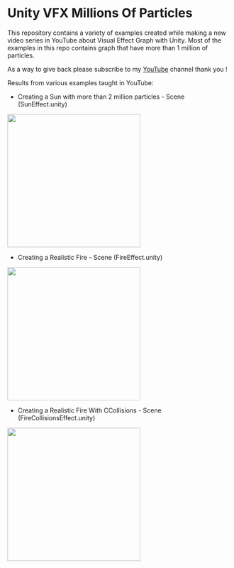 # Unity VFX Millions Of Particles

This repository contains a variety of examples created while making a new video series in YouTube about Visual Effect Graph with Unity. Most of the examples in this repo contains graph that have more than 1 million of particles.

As a way to give back please subscribe to my [YouTube](https://www.youtube.com/c/dilmervalecillos) channel thank you !

Results from various examples taught in YouTube:

- Creating a Sun with more than 2 million particles - Scene (SunEffect.unity)

<img src="https://github.com/dilmerv/UnityVFXMillionsOfParticles/blob/master/docs/images/sun.gif" width="300">

- Creating a Realistic Fire - Scene (FireEffect.unity)

<img src="https://github.com/dilmerv/UnityVFXMillionsOfParticles/blob/master/docs/images/fire.gif" width="300">

- Creating a Realistic Fire With CCollisions - Scene (FireCollisionsEffect.unity)

<img src="https://github.com/dilmerv/UnityVFXMillionsOfParticles/blob/master/docs/images/fireCollisions.gif" width="300">